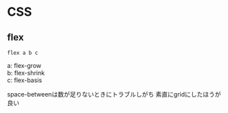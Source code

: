 # CSS

## flex
```
flex a b c
```
a: flex-grow  
b: flex-shrink  
c: flex-basis  

space-betweenは数が足りないときにトラブルしがち
素直にgridにしたほうが良い

